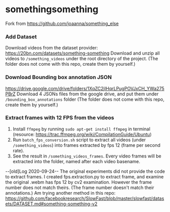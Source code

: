 # somethingsomething
Fork from https://github.com/joaanna/something_else

### Add Dataset
Download videos from the dataset provider:
https://20bn.com/datasets/something-something
Download and unzip all videos to `/something_videos` under the root directory of the project. (The folder does not come with this repo, create them by yourself.)

### Download Bounding box annotation JSON
https://drive.google.com/drive/folders/1XqZC2jIHqrLPugPOVJxCH_YWa275PBrZ
Download 4 JSONs files from the google drive, and put them under `/bounding_box_annotations` folder (The folder does not come with this repo, create them by yourself.)

### Extract frames with 12 FPS from the videos
1. Install `ffmpeg` by running `sudo apt-get install ffmpeg` in terminal  (resource: https://trac.ffmpeg.org/wiki/CompilationGuide/Ubuntu)
2. Run `batch_fps_conversion.sh` script to extract all videos (under `/something_videos`) into frames extracted by fps 12 (frame per second rate).
3. See the result in `/something_videos_frames`. Every video frames will be extracted into the folder, named after each video basename.

--[old]Log 2020-09-24--
The original experiments did not provide the code to extract frames. 
I created fps.extraction.py to extract frame, and examine the original .webm has fps 12 by cv2 examination. 
However the frame number does not match theirs. (The frame number doesn't match their annotations.)
Am trying another method in this repo:
https://github.com/facebookresearch/SlowFast/blob/master/slowfast/datasets/DATASET.md#something-something-v2
